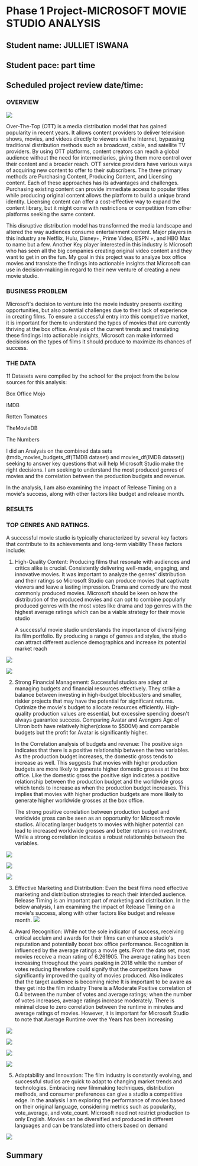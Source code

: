 # Phase 1 Project-MICROSOFT MOVIE STUDIO ANALYSIS
## Student name: JULLIET ISWANA
## Student pace: part time 
## Scheduled project review date/time:



### OVERVIEW
![](IMAGES/studio%20set.jpg)

  Over-The-Top (OTT) is a media distribution model that has gained popularity in recent years. It allows content providers to deliver television shows, movies, and videos directly to viewers via the Internet, bypassing traditional distribution methods such as broadcast, cable, and satellite TV providers. By using OTT platforms, content creators can reach a global audience without the need for intermediaries, giving them more control over their content and a broader reach. OTT service providers have various ways of acquiring new content to offer to their subscribers. The three primary methods are Purchasing Content, Producing Content, and Licensing content. Each of these approaches has its advantages and challenges. Purchasing existing content can provide immediate access to popular titles while producing original content allows the platform to build a unique brand identity. Licensing content can offer a cost-effective way to expand the content library, but it might come with restrictions or competition from other platforms seeking the same content.

   This disruptive distribution model has transformed the media landscape and altered the way audiences consume entertainment content. Major players in this industry are Netflix, Hulu, Disney+, Prime Video, ESPN +, and HBO Max to name but a few. Another Key player interested in this industry is Microsoft who has seen all the big companies creating original video content and they want to get in on the fun. My goal in this project was to analyze box office movies  and translate the findings into actionable insights that Microsoft can use in decision-making in regard to their new venture of creating a new movie studio.



### BUSINESS PROBLEM
Microsoft's decision to venture into the movie industry presents exciting opportunities, but also potential challenges due to their lack of experience in creating films. To ensure a successful entry into this competitive market, it is important for them to understand the types of movies that are currently thriving at the box office. Analysis of the current trends and translating these findings into actionable insights, Microsoft can make informed decisions on the types of films it should produce to maximize its chances of success.


### THE DATA
11 Datasets were compiled by the school for the project from the below sources for this analysis:

Box Office Mojo

IMDB

Rotten Tomatoes

TheMovieDB

The Numbers

I did an Analysis on the combined data sets (tmdb_movies_budgets_df(TMDB dataset) and movies_df(IMDB dataset)) seeking to answer key questions that will help Microsoft Studio make the right decisions. I am seeking to understand the most produced genres of movies and the correlation between the production budgets and revenue.

In the analysis, I am also examining the impact of Release Timing on a movie's success, along with other factors like budget and release month.

###  RESULTS

### TOP GENRES AND RATINGS.
A successful movie studio is typically characterized by several key factors that contribute to its achievements and long-term viability
These factors include:
1. High-Quality Content: Producing films that resonate with audiences and critics alike is crucial. Consistently delivering well-made, engaging, and innovative movies. It was important to analyze the genres' distribution and their ratings so Microsoft Studio can produce movies that captivate viewers and leave a lasting impression. Drama and comedy are the most commonly produced movies. Microsoft should be keen on how the distribution of the produced movies and can opt to combine popularly produced genres with the most votes like drama and top genres with the highest average ratings which can be a viable strategy for their movie studio

    A successful movie studio understands the importance of diversifying its film portfolio. 
 By producing a range of genres and styles, the studio can attract different audience demographics and increase its potential market reach



![](/IMAGES/Distribution%20of%20Movie%20Genres.png)

![](/IMAGES/Top%20Genres%20with%20Highest%20Average%20Ratings.png)


2. Strong Financial Management: Successful studios are adept at managing budgets and financial resources effectively. 
They strike a balance between investing in high-budget blockbusters and smaller, riskier projects that may have the potential for significant returns.
Optimize the movie's budget to allocate resources efficiently. High-quality production values are essential, but excessive spending doesn't always guarantee success. Comparing Avatar and Avengers Age of Ultron both have relatively higher(close to $500M) and comparable budgets but the profit for Avatar is significantly higher.

   In the Correlation analysis of budgets and revenue: The positive sign indicates that there is a positive relationship between the two variables. As the production budget increases, the domestic gross tends to increase as well. This suggests that movies with higher production budgets are more likely to generate higher domestic grosses at the box office. Like the domestic gross the positive sign indicates a positive relationship between the production budget and the worldwide gross which tends to increase as when the production budget increases. This implies that movies with higher production budgets are more likely to generate higher worldwide grosses at the box office.

   The strong positive correlation between production budget and worldwide gross can be seen as an opportunity for Microsoft movie studios.
   Allocating larger budgets to movies with higher potential can lead to increased worldwide grosses and better returns on investment. While a strong correlation indicates a robust relationship between the variables.

![](/IMAGES/Top%2030%20Movies%20Net%20Profit.png)

![](/IMAGES/Correlation%20between%20Production%20Budget%20and%20Domestic%20Gross.png)

![](/IMAGES/Correlation%20between%20Production%20Budget%20and%20worldwide_gross%20Gross.png)

3. Effective Marketing and Distribution: Even the best films need effective marketing and distribution strategies to reach their intended audience. Release Timing is an important part of marketing and distribution.
   In the below analysis, I am examining the impact of Release Timing on a movie's success, along with other factors like budget and release month.
![](/IMAGES/Average%20Box%20office%20Performance%20by%20Release%20Month.png)

5. Award Recognition: While not the sole indicator of success, receiving critical acclaim and awards for their films can enhance a studio's reputation and potentially boost box office performance.
   Recognition is influenced by the average ratings a movie gets. From the data set, most movies receive a mean rating of 6.261905. The average rating has been increasing throughout the years peaking in 2018 while the number of votes reducing  therefore could  signify that  the competitors have significantly improved the quality of movies produced. Also indicates that the target audience is becoming niche It is important to be aware as they get into the film industry
   There is a Moderate Positive correlation of 0.4 between the number of votes and average ratings; when the number of votes increases, average ratings increase moderately. There is minimal close to zero correlation between the runtime in minutes  and average ratings of movies. However, it is important for Microsoft Studio to note that Average Runtime over the Years has been increasing


![](/IMAGES/Average%20Rating%20Over%20the%20Years.png)

![](/IMAGES/Number%20of%20Votes%20over%20the%20Years.png)

![](/IMAGES/Correlation%20Between%20Rating%2CVotes%20and%20Runtime.png)

![](/IMAGES/Average%20Runtime%20over%20the%20Years.png)

5. Adaptability and Innovation: The film industry is constantly evolving, and successful studios are quick to adapt to changing market trends and technologies.
   Embracing new filmmaking techniques, distribution methods, and consumer preferences can give a studio a competitive edge. In the analysis I am exploring the performance of movies based on their original language, considering metrics such as popularity, vote_average, and vote_count. Microsoft need not restrict production to only English. Movies can be diversified and produced in different languages and can be translated into others based on demand

![](/IMAGES/Average%20Popularity%20by%20Original%20Language.png)







## Summary

